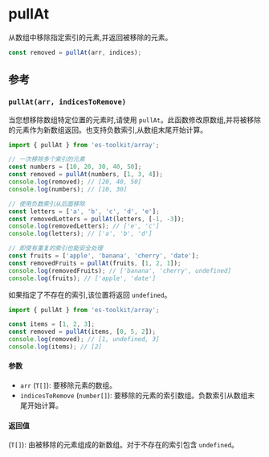# pullAt

从数组中移除指定索引的元素,并返回被移除的元素。

```typescript
const removed = pullAt(arr, indices);
```

## 参考

### `pullAt(arr, indicesToRemove)`

当您想移除数组特定位置的元素时,请使用 `pullAt`。此函数修改原数组,并将被移除的元素作为新数组返回。也支持负数索引,从数组末尾开始计算。

```typescript
import { pullAt } from 'es-toolkit/array';

// 一次移除多个索引的元素
const numbers = [10, 20, 30, 40, 50];
const removed = pullAt(numbers, [1, 3, 4]);
console.log(removed); // [20, 40, 50]
console.log(numbers); // [10, 30]

// 使用负数索引从后面移除
const letters = ['a', 'b', 'c', 'd', 'e'];
const removedLetters = pullAt(letters, [-1, -3]);
console.log(removedLetters); // ['e', 'c']
console.log(letters); // ['a', 'b', 'd']

// 即使有重复的索引也能安全处理
const fruits = ['apple', 'banana', 'cherry', 'date'];
const removedFruits = pullAt(fruits, [1, 2, 1]);
console.log(removedFruits); // ['banana', 'cherry', undefined]
console.log(fruits); // ['apple', 'date']
```

如果指定了不存在的索引,该位置将返回 `undefined`。

```typescript
import { pullAt } from 'es-toolkit/array';

const items = [1, 2, 3];
const removed = pullAt(items, [0, 5, 2]);
console.log(removed); // [1, undefined, 3]
console.log(items); // [2]
```

#### 参数

- `arr` (`T[]`): 要移除元素的数组。
- `indicesToRemove` (`number[]`): 要移除的元素的索引数组。负数索引从数组末尾开始计算。

#### 返回值

(`T[]`): 由被移除的元素组成的新数组。对于不存在的索引包含 `undefined`。
